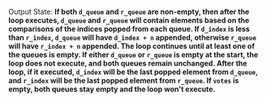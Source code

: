 Output State: **If both `d_queue` and `r_queue` are non-empty, then after the loop executes, `d_queue` and `r_queue` will contain elements based on the comparisons of the indices popped from each queue. If `d_index` is less than `r_index`, `d_queue` will have `d_index + n` appended, otherwise `r_queue` will have `r_index + n` appended. The loop continues until at least one of the queues is empty. If either `d_queue` or `r_queue` is empty at the start, the loop does not execute, and both queues remain unchanged. After the loop, if it executed, `d_index` will be the last popped element from `d_queue`, and `r_index` will be the last popped element from `r_queue`. If `votes` is empty, both queues stay empty and the loop won't execute.**